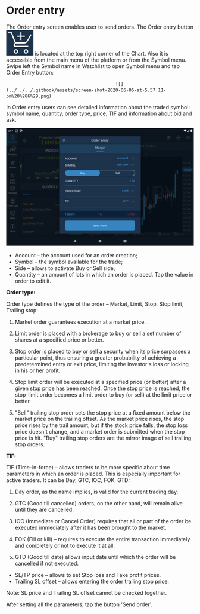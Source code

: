 # Order entry

The Order entry screen enables user to send orders. The Order entry button![](../../../.gitbook/assets/1-kopiya%20%284%29.png)
is located at the top right corner of the Chart. Also it is accessible from the main menu of the platform or from the Symbol menu. Swipe left the Symbol name in Watchlist to open Symbol menu and tap Order Entry button:

                                             ![](../../../.gitbook/assets/screen-shot-2020-06-05-at-5.57.11-pm%20%286%29.png)                  


In Order entry users can see detailed information about the traded symbol: symbol name, quantity, order type, price, TIF and information about bid and ask.

![](../../../.gitbook/assets/oe++.png)

* Account – the account used for an order creation;
* Symbol – the symbol available for the trade;
* Side – allows to activate Buy or Sell side;
* Quantity – an amount of lots in which an order is placed. Tap the value in order to edit it.

**Order type:**

Order type defines the type of the order – Market, Limit, Stop, Stop limit, Trailing stop:

1. Market order guarantees execution at a market price.

2. Limit order is placed with a brokerage to buy or sell a set number of shares at a specified price or better.

3. Stop order is placed to buy or sell a security when its price surpasses a particular point, thus ensuring a greater probability of achieving a predetermined entry or exit price, limiting the investor's loss or locking in his or her profit.

4. Stop limit order will be executed at a specified price \(or better\) after a given stop price has been reached. Once the stop price is reached, the stop-limit order becomes a limit order to buy \(or sell\) at the limit price or better.

5. "Sell" trailing stop order sets the stop price at a fixed amount below the market price on the trailing offset. As the market price rises, the stop price rises by the trail amount, but if the stock price falls, the stop loss price doesn't change, and a market order is submitted when the stop price is hit. "Buy" trailing stop orders are the mirror image of sell trailing stop orders.

**TIF:**

TIF \(Time-in-force\) – allows traders to be more specific about time parameters in which an order is placed. This is especially important for active traders. It can be Day, GTC, IOC, FOK, GTD:

1. Day order, as the name implies, is valid for the current trading day.

2. GTC \(Good till cancelled\) orders, on the other hand, will remain alive until they are cancelled.

3. IOC \(Immediate or Cancel Order\) requires that all or part of the order be executed immediately after it has been brought to the market.

4. FOK \(Fill or kill\) – requires to execute the entire transaction immediately and completely or not to execute it at all.

5. GTD \(Good till date\) allows input date until which the order will be cancelled if not executed.

* SL/TP price – allows to set Stop loss and Take profit prices.
* Trailing SL offset – allows entering the order trailing stop price.

Note: SL price and Trailing SL offset cannot be checked together.

After setting all the parameters, tap the button 'Send order'.


